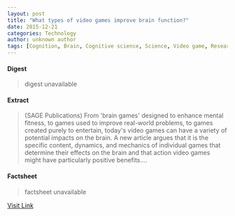 ```yaml
---
layout: post
title: "What types of video games improve brain function?"
date: 2015-12-21
categories: Technology
author: unknown author
tags: [Cognition, Brain, Cognitive science, Science, Video game, Research, Attention, Food, Video, Neuroscience, Psychological concepts, Psychology, Emergence, Neuropsychology, Behavioural sciences, Neuropsychological assessment]
---
```



#### Digest
>digest unavailable

#### Extract
>(SAGE Publications) From 'brain games' designed to enhance mental fitness, to games used to improve real-world problems, to games created purely to entertain, today's video games can have a variety of potential impacts on the brain. A new article argues that it is the specific content, dynamics, and mechanics of individual games that determine their effects on the brain and that action video games might have particularly positive benefits....

#### Factsheet
>factsheet unavailable

[Visit Link](http://www.eurekalert.org/pub_releases/2015-10/sp-wto092915.php)


